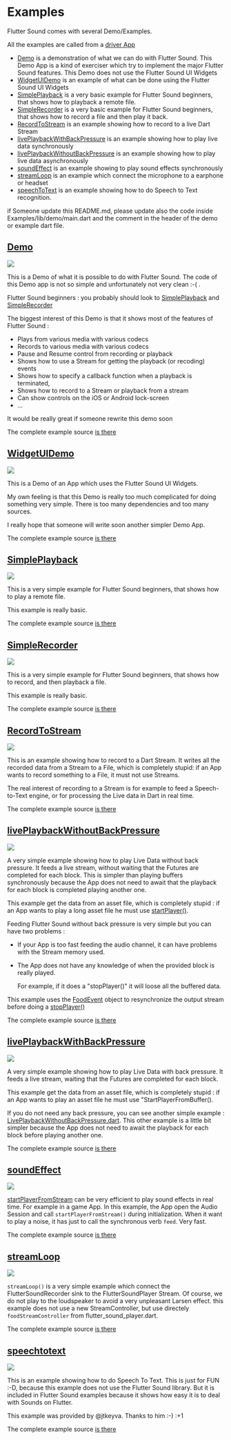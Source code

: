 # Examples

Flutter Sound comes with several Demo/Examples.

All the examples are called from a [driver App](https://github.com/canardoux/tau/blob/master/flutter_sound/example/lib/main.dart)

* [Demo](./#demo) is a demonstration of what we can do with Flutter Sound. This Demo App is a kind of exerciser which try to implement the major Flutter Sound features. This Demo does not use the Flutter Sound UI Widgets
* [WidgetUIDemo](./#widgetuidemo) is an example of what can be done using the Flutter Sound UI Widgets
* [SimplePlayback](./#simpleplayback) is a very basic example for Flutter Sound beginners, that shows how to playback a remote file.
* [SimpleRecorder](./#simplerecorder) is a very basic example for Flutter Sound beginners, that shows how to record a file and then play it back.
* [RecordToStream](./#recordtostream) is an example showing how to record to a live Dart Stream
* [livePlaybackWithBackPressure](./#liveplaybackwithbackpressure) is an example showing how to play live data synchronously
* [livePlaybackWithoutBackPressure](./#liveplaybackwithoutbackpressure) is an example showing how to play live data asynchronously
* [soundEffect](./#soundeffect) is an example showing to play sound effects synchronously
* [streamLoop](./#streamloop) is an example which connect the microphone to a earphone or headset
* [speechToText](./#speechtotext) is an example showing how to do Speech to Text recognition.

if Someone update this README.md, please update also the code inside Examples/lib/demo/main.dart and the comment in the header of the demo or example dart file.

## [Demo](https://github.com/canardoux/tau/blob/master/flutter_sound/example/lib/demo/demo.dart)

![](../../.gitbook/assets/demo.png)

This is a Demo of what it is possible to do with Flutter Sound. The code of this Demo app is not so simple and unfortunately not very clean :-\( .

Flutter Sound beginners : you probably should look to [SimplePlayback](./#simpleplayback) and [SimpleRecorder](./#simplerecorder)

The biggest interest of this Demo is that it shows most of the features of Flutter Sound :

* Plays from various media with various codecs
* Records to various media with various codecs
* Pause and Resume control from recording or playback
* Shows how to use a Stream for getting the playback \(or recoding\) events
* Shows how to specify a callback function when a playback is terminated,
* Shows how to record to a Stream or playback from a stream
* Can show controls on the iOS or Android lock-screen
* ...

It would be really great if someone rewrite this demo soon

The complete example source [is there](https://github.com/canardoux/tau/blob/master/flutter_sound/example/lib/demo/demo.dart)

## [WidgetUIDemo](https://github.com/canardoux/tau/blob/master/flutter_sound/example/lib/widgetUI/widget_ui_demo.dart)

![](../../.gitbook/assets/widget_ui.png)

This is a Demo of an App which uses the Flutter Sound UI Widgets.

My own feeling is that this Demo is really too much complicated for doing something very simple. There is too many dependencies and too many sources.

I really hope that someone will write soon another simpler Demo App.

The complete example source [is there](https://github.com/canardoux/tau/blob/master/flutter_sound/example/lib/widgetUI/widget_ui_demo.dart)

## [SimplePlayback](https://github.com/canardoux/tau/blob/master/flutter_sound/example/lib/simple_playback/simple_playback.dart)

![](../../.gitbook/assets/simple_playback.png)

This is a very simple example for Flutter Sound beginners, that shows how to play a remote file.

This example is really basic.

The complete example source [is there](https://github.com/canardoux/tau/blob/master/flutter_sound/example/lib/simple_playback/simple_playback.dart)

## [SimpleRecorder](https://github.com/canardoux/tau/blob/master/flutter_sound/example/lib/simple_recorder/simple_recorder.dart)

![](../../.gitbook/assets/simple_recorder.png)

This is a very simple example for Flutter Sound beginners, that shows how to record, and then playback a file.

This example is really basic.

The complete example source [is there](https://github.com/canardoux/tau/blob/master/flutter_sound/example/lib/simple_recorder/simple_recorder.dart)

## [RecordToStream](https://github.com/canardoux/tau/blob/master/flutter_sound/example/lib/recordToStream/record_to_stream_example.dart)

![](../../.gitbook/assets/record_to_stream.png)

This is an example showing how to record to a Dart Stream. It writes all the recorded data from a Stream to a File, which is completely stupid: if an App wants to record something to a File, it must not use Streams.

The real interest of recording to a Stream is for example to feed a Speech-to-Text engine, or for processing the Live data in Dart in real time.

The complete example source [is there](https://github.com/canardoux/tau/blob/master/flutter_sound/example/lib/recordToStream/record_to_stream_example.dart)

## [livePlaybackWithoutBackPressure](https://github.com/canardoux/tau/blob/master/flutter_sound/example/lib/livePlaybackWithoutBackPressure/live_playback_without_back_pressure.dart)

![](../../.gitbook/assets/live_playback_without_back_pressure.png)

A very simple example showing how to play Live Data without back pressure. It feeds a live stream, without waiting that the Futures are completed for each block. This is simpler than playing buffers synchronously because the App does not need to await that the playback for each block is completed playing another one.

This example get the data from an asset file, which is completely stupid : if an App wants to play a long asset file he must use [startPlayer\(\)](../../api/player.md#startplayer).

Feeding Flutter Sound without back pressure is very simple but you can have two problems :

* If your App is too fast feeding the audio channel, it can have problems with the Stream memory used.
* The App does not have any knowledge of when the provided block is really played.

  For example, if it does a "stopPlayer\(\)" it will loose all the buffered data.

This example uses the [FoodEvent](../../api/player.md#food) object to resynchronize the output stream before doing a [stopPlayer\(\)](../../api/player.md##stopplayer)

The complete example source [is there](https://github.com/canardoux/tau/blob/master/flutter_sound/example/lib/livePlaybackWithoutBackPressure/live_playback_without_back_pressure.dart)

## [livePlaybackWithBackPressure](https://github.com/canardoux/tau/blob/master/flutter_sound/example/lib/livePlaybackWithBackPressure/live_playback_with_back_pressure.dart)

![](../../.gitbook/assets/live_playback_with_back_pressure.png)

A very simple example showing how to play Live Data with back pressure. It feeds a live stream, waiting that the Futures are completed for each block.

This example get the data from an asset file, which is completely stupid : if an App wants to play an asset file he must use "StartPlayerFromBuffer\(\).

If you do not need any back pressure, you can see another simple example : [LivePlaybackWithoutBackPressure.dart](../../api/player.md##liveplaybackwithoutbackpressure). This other example is a little bit simpler because the App does not need to await the playback for each block before playing another one.

The complete example source [is there](https://github.com/canardoux/tau/blob/master/flutter_sound/example/lib/livePlaybackWithBackPressure/live_playback_with_back_pressure.dart)

## [soundEffect](https://github.com/canardoux/tau/blob/master/flutter_sound/example/lib/soundEffect/sound_effect.dart)

![](../../.gitbook/assets/sound_effect.png)

[startPlayerFromStream](../../api/player.md##startplayerfromstream) can be very efficient to play sound effects in real time. For example in a game App. In this example, the App open the Audio Session and call `startPlayerFromStream()` during initialization. When it want to play a noise, it has just to call the synchronous verb `feed`. Very fast.

The complete example source [is there](https://github.com/canardoux/tau/blob/master/flutter_sound/example/lib/soundEffect/sound_effect.dart)

## [streamLoop](https://github.com/canardoux/tau/blob/master/flutter_sound/example/lib/streamLoop/stream_loop.dart)

![](../../.gitbook/assets/stream_loop.png)

`streamLoop()` is a very simple example which connect the FlutterSoundRecorder sink to the FlutterSoundPlayer Stream. Of course, we do not play to the loudspeaker to avoid a very unpleasant Larsen effect. this example does not use a new StreamController, but use directely `foodStreamController` from flutter\_sound\_player.dart.

The complete example source [is there](https://github.com/canardoux/tau/blob/master/flutter_sound/example/lib/streamLoop/stream_loop.dart)

## [speechtotext](https://github.com/canardoux/tau/blob/master/flutter_sound/example/lib/speechtotext/speech_to_text_example.dart)

![](../../.gitbook/assets/speech_to_text_example.png)

This is an example showing how to do Speech To Text. This is just for FUN :-D, because this example does not use the Flutter Sound library. But it is included in Flutter Sound examples because it shows how easy it is to deal with Sounds on Flutter.

This example was provided by @jtkeyva. Thanks to him :-\) :+1

The complete example source [is there](https://github.com/canardoux/tau/blob/master/flutter_sound/example/lib/speechtotext/speech_to_text_example.dart)

